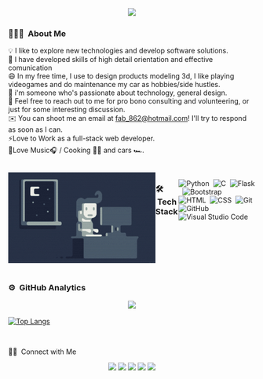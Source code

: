 
<div align="center">
    <img src="./image/Githubfab01.gif">
</div>

### 👨🏻‍💻 &nbsp;About Me

💡 I like to explore new technologies and develop software solutions.\
🌱 I have developed skills of high detail orientation and effective comunication\
😄 In my free time, I use to design products modeling 3d, I like playing videogames and do maintenance my car as hobbies/side hustles.\
👋 i'm someone who's passionate about technology, general design.\
💬 Feel free to reach out to me for pro bono consulting and volunteering, or just for some interesting discussion.\
✉️ You can shoot me an email at fab_862@hotmail.com! I'll try to respond as soon as I can.\
⚡Love to Work as a full-stack web developer.\
🔭Love Music:headphones: / Cooking :cook: and cars :racing_car:.\
<br>
<div style="display:flex; justify-content:space-around">
<img alt="Night Coding" src="https://raw.githubusercontent.com/AVS1508/AVS1508/master/assets/Night-Coding.gif" align="right"/>


### 🛠 &nbsp;Tech Stack 

![Python](https://img.shields.io/badge/-Python-05122A?style=flat&logo=python)&nbsp;
![C](https://img.shields.io/badge/-C-05122A?style=flat&logo=C&logoColor=A8B9CC)&nbsp;
![Flask](https://img.shields.io/badge/-Flask-05122A?style=flat&logo=flask)&nbsp;
![Bootstrap](https://img.shields.io/badge/-Bootstrap-05122A?style=flat&logo=bootstrap&logoColor=563D7C)\
![HTML](https://img.shields.io/badge/-HTML-05122A?style=flat&logo=HTML5)&nbsp;
![CSS](https://img.shields.io/badge/-CSS-05122A?style=flat&logo=CSS3&logoColor=1572B6)&nbsp;
![Git](https://img.shields.io/badge/-Git-05122A?style=flat&logo=git)&nbsp;
![GitHub](https://img.shields.io/badge/-GitHub-05122A?style=flat&logo=github)&nbsp;
![Visual Studio Code](https://img.shields.io/badge/-Visual%20Studio%20Code-05122A?style=flat&logo=visual-studio-code&logoColor=007ACC)&nbsp;
</div>
<br>

### ⚙️ &nbsp;GitHub Analytics

<p align="center">
<a href="https://github.com/Fabkar">
  <img height="180em" src="https://github-readme-stats-eight-theta.vercel.app/api?username=Fabkar&show_icons=true&theme=algolia&include_all_commits=true&count_private=true&hide=issues"/>
</a>
<br>

[![Top Langs](https://github-readme-stats.vercel.app/api/top-langs/?username=devarias&hide=jupyter%20notebook&layout=compact&text_color=daf7dc&bg_color=151515)](https://github.com/devarias/)

</br>
</p>
 🤝🏻 &nbsp;Connect with Me

<p align="center">
<a href="https://www.linkedin.com/in/fabiancarmona/"><img src="https://image.flaticon.com/icons/png/512/174/174857.png" width="50"/></a>
<a href="https://www.instagram.com/fabiancar08/"><img src="https://cdn.iconscout.com/icon/free/png-256/instagram-233-896451.png" width="50"/></a>
<a href="https://www.facebook.com/fabian.carmona1"><img src="https://img.icons8.com/ios/452/facebook-new.png" width="50"/></a>
<a href="https://www.Behance.net/fabiancarmona"><img src="https://image.flaticon.com/icons/png/512/145/145799.png" width="50"/></a>
<a href="https://twitter.com/fabkar08"><img src="https://e1.pngegg.com/pngimages/18/689/png-clipart-ios-7-icons-updated-twitter-twitter-icon-thumbnail.png" width="50"></a>
</p>